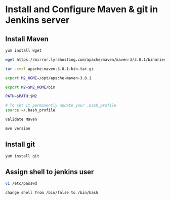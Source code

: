 # Install and Configure Maven & git in Jenkins server

## Install Maven
```sh
yum install wget

wget https://mirror.lyrahosting.com/apache/maven/maven-3/3.8.1/binaries/apache-maven-3.8.1-bin.tar.gz

tar -xvzf apache-maven-3.8.1-bin.tar.gz

export M2_HOME=/opt/apache-maven-3.8.1

export M2=$M2_HOME/bin

PATH=$PATH:$M2

# To set it permanently update your .bash_profile
source ~/.bash_profile

Validate Maven

mvn version
```

## Install git
```sh
yum install git
```

## Assign shell to jenkins user

```sh
vi /etc/passwd

change shell from /bin/false to /bin/bash
```
